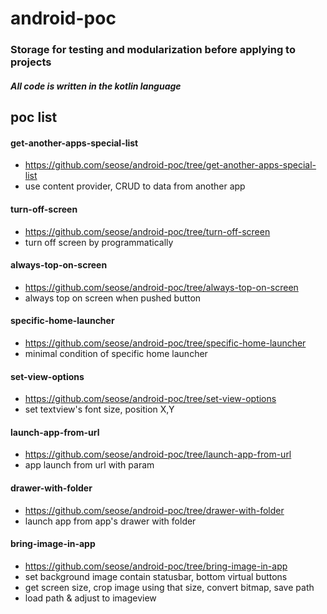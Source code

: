 # android-poc
### Storage for testing and modularization before applying to projects
##### All code is written in the kotlin language

## poc list
#### get-another-apps-special-list 
 - https://github.com/seose/android-poc/tree/get-another-apps-special-list
 - use content provider, CRUD to data from another app 

#### turn-off-screen
 - https://github.com/seose/android-poc/tree/turn-off-screen
 - turn off screen by programmatically
 
#### always-top-on-screen
 - https://github.com/seose/android-poc/tree/always-top-on-screen
 - always top on screen when pushed button

#### specific-home-launcher
 - https://github.com/seose/android-poc/tree/specific-home-launcher
 - minimal condition of specific home launcher
 
#### set-view-options
 - https://github.com/seose/android-poc/tree/set-view-options
 - set textview's font size, position X,Y

#### launch-app-from-url
 - https://github.com/seose/android-poc/tree/launch-app-from-url
 - app launch from url with param

#### drawer-with-folder 
 - https://github.com/seose/android-poc/tree/drawer-with-folder
 - launch app from app's drawer with folder

#### bring-image-in-app
 - https://github.com/seose/android-poc/tree/bring-image-in-app
 - set background image contain statusbar, bottom virtual buttons
 - get screen size, crop image using that size, convert bitmap, save path
 - load path & adjust to imageview
